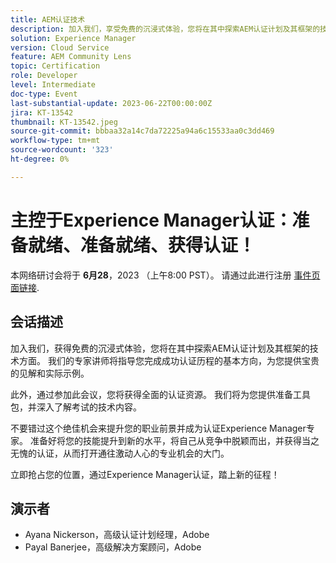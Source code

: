 ```yaml
---
title: AEM认证技术
description: 加入我们，享受免费的沉浸式体验，您将在其中探索AEM认证计划及其框架的技术方面。 我们的专家讲师将指导您完成成功认证历程的基本方向，为您提供宝贵的见解和实用的示例。此外，通过参加此会议，您将获得全面的认证资源。 我们将为您提供准备工具包，并深入了解考试的技术内容。不要错过这个绝佳机会来提升您的职业前景并成为认证Experience Manager专家。 准备好将您的技能提升到新的水平，将自己从竞争中脱颖而出，并获得当之无愧的认证，这将为激动人心的专业机会敞开大门。立即抢占您的位置，通过Experience Manager认证踏上新的征程！
solution: Experience Manager
version: Cloud Service
feature: AEM Community Lens
topic: Certification
role: Developer
level: Intermediate
doc-type: Event
last-substantial-update: 2023-06-22T00:00:00Z
jira: KT-13542
thumbnail: KT-13542.jpeg
source-git-commit: bbbaa32a14c7da72225a94a6c15533aa0c3dd469
workflow-type: tm+mt
source-wordcount: '323'
ht-degree: 0%

---
```



# 主控于Experience Manager认证：准备就绪、准备就绪、获得认证！

本网络研讨会将于 **6月28**，2023 （上午8:00 PST）。 请通过此进行注册 [事件页面链接](https://adobe.ly/3Ni6XeL).

## 会话描述

加入我们，获得免费的沉浸式体验，您将在其中探索AEM认证计划及其框架的技术方面。 我们的专家讲师将指导您完成成功认证历程的基本方向，为您提供宝贵的见解和实际示例。

此外，通过参加此会议，您将获得全面的认证资源。 我们将为您提供准备工具包，并深入了解考试的技术内容。

不要错过这个绝佳机会来提升您的职业前景并成为认证Experience Manager专家。 准备好将您的技能提升到新的水平，将自己从竞争中脱颖而出，并获得当之无愧的认证，从而打开通往激动人心的专业机会的大门。

立即抢占您的位置，通过Experience Manager认证，踏上新的征程！

## 演示者

* Ayana Nickerson，高级认证计划经理，Adobe
* Payal Banerjee，高级解决方案顾问，Adobe
